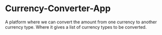 # Currency-Converter-App
A platform where we can convert the amount from one currency to another currency type. Where it gives a list of currency types to be converted.

